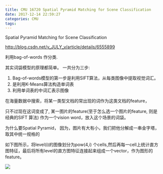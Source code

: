 ```yaml
---
title: CMU 16720 Spatial Pyramid Matching for Scene Classification
date: 2017-12-14 22:59:27
categories: CMU
tags:
---
```



Spatial Pyramid Matching for Scene Classification

http://blog.csdn.net/v_JULY_v/article/details/6555899

利用bag-of-words 作分类.

其实词袋模型的原理都简单。 一共分为三步:

1. Bag-of-words模型的第一步是利用SIFT算法，从每类图像中提取视觉词汇。
2. 是利用K-Means算法构造单词表
3. 利用单词表的中词汇表示图像

在海量数据中搜索，将某一类型文档的常出现的词作为这类文档的feature， 

只不过现在这词变成了, 某一图片的feature(至于怎么选一个图片的feature, 则是经典的SIFT 算法)  作为一个vision word，放入这个场景的词袋。

为什么要Spatial Pyramid， 因为，图片有大有小，我们把他分解成一串金字塔，取其中统一规格的

如下图所示，将level(i)的图像划分为pow(4,i) 个cells,然后再每一cell上统计直方图特征，最后将所有level的直方图特征连接起来组成一个vector，作为图形的feature。

![](http://img.blog.csdn.net/20150707105029921?watermark/2/text/aHR0cDovL2Jsb2cuY3Nkbi5uZXQv/font/5a6L5L2T/fontsize/400/fill/I0JBQkFCMA==/dissolve/70/gravity/Center)
